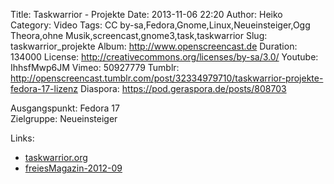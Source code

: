 Title: Taskwarrior - Projekte
Date: 2013-11-06 22:20
Author: Heiko
Category: Video
Tags: CC by-sa,Fedora,Gnome,Linux,Neueinsteiger,Ogg Theora,ohne Musik,screencast,gnome3,task,taskwarrior
Slug: taskwarrior_projekte
Album: http://www.openscreencast.de
Duration: 134000
License: http://creativecommons.org/licenses/by-sa/3.0/
Youtube: IhhsfMwp6JM
Vimeo: 50927779
Tumblr: http://openscreencast.tumblr.com/post/32334979710/taskwarrior-projekte-fedora-17-lizenz
Diaspora: https://pod.geraspora.de/posts/808703

Ausgangspunkt: Fedora 17  
Zielgruppe: Neueinsteiger  

Links:

  * [taskwarrior.org](http://taskwarrior.org/ "Link zu taskwarrior" )
  * [freiesMagazin-2012-09](http://www.freiesmagazin.de/mobil/freiesMagazin-2012-09.html#12_09_taskwarrior_02 "Link zu freiesmagazin.de" )

